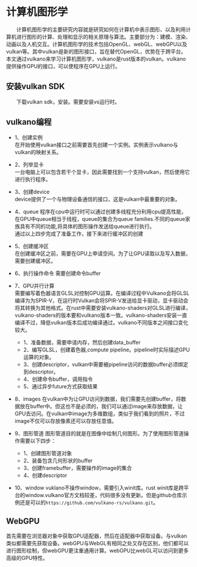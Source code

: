 # 计算机图形学
&emsp;&emsp;计算机图形学的主要研究内容就是研究如何在计算机中表示图形、以及利用计算机进行图形的计算、处理和显示的相关原理与算法。主要部分为：建模、渲染、动画以及人机交互。计算机图形学的技术包括OpenGL、webGL、webGPU以及vulkan等。其中vulkan是新的图形接口，旨在替代OpenGL，优势在于跨平台。本文通过vulkano来学习计算机图形学，vulkano是rust版本的vulkan。vulkano提供操作GPU的接口，可以使程序在GPU上运行。
## 安装vulkan SDK
&emsp;&emsp;下载vulkan sdk，安装。需要安装vs运行时。
## vulkano编程
- 1、创建实例  
在开始使用vulkan接口之前需要首先创建一个实例。实例表示vulkano与vulkan的映射关系。
- 2、列举显卡  
一台电脑上可以包含若干个显卡，因此需要找到一个支持vulkan，然后使用它进行执行程序。
- 3、创建device  
device提供了一个与物理设备通信的接口，这是vulkan中最重要的对象。
- 4、queue
程序在cpu中运行时可以通过创建多线程充分利用cpu提高性能，在GPU中queue相当于线程，queue的集合为queue families.不同的queue家族具有不同的功能,将具体的图形操作发送给queue进行执行。  
通过以上四步完成了准备工作，接下来进行缓冲区的创建
- 5、创建缓冲区  
在创建缓冲区之前，需要在GPU上申请空间。为了让GPU读取以及写入数据，需要创建缓冲区。
- 6、执行操作命令
需要创建命令buffer
- 7、GPU并行计算  
需要编写着色器语言GLSL对控制GPU运算。在编译过程中Vulkano会将GLSL编译为为SPIR-V，在运行时Vulkan会将SPIR-V发送给显卡驱动，显卡驱动会将其转换为其他格式。在rust中需要安装vulkano-shaders对GLSL进行编译，vulkano-shaders的版本要和vulkano版本一致。vulkano-shaders安装一直编译不过，降低vulkan版本后成功编译通过。vulkano不同版本之间接口变化较大。
  - 1、准备数据，需要申请内存，然后创建data_buffer
  - 2、编写GLSL，创建着色器,compute pipeline。pipeline时实际描述GPU运算的对象。
  - 3、创建descriptor，vulkan中需要被pipeline访问的数据buffer必须绑定到descriptor。
  - 4、创建命令buffer，调用指令
  - 5、通过异步future方式获取结果
- 8、images
在vulkan中为让GPU访问到数据，我们需要先创建buffer，将数据放在buffer中。但这也不是必须的，我们可以通过image来存放数据，让GPU去访问。在vulkan中image为多维数组，类似于我们看到的照片，不过image不仅可以存放像素还可以存放任意值。
- 9、图形管道
图形管道目的就是在图像中绘制几何图形。为了使用图形管道操作需要以下四步：
  - 1、创建图形管道对象
  - 2、装备包含几何形状的buffer
  - 3、创建framebuffer，需要操作的image的集合
  - 4、创建descriptor

- 10、window
vuklano不操作window，需要引入winit库。rust winit库是跨平台的window.vulkano官方文档较差，代码很多没有更新。但是github仓库示例还是可以的`https://github.com/vulkano-rs/vulkano.git`。



## WebGPU
首先需要在浏览器对象中获取GPU适配器，然后在适配器中获取设备。与vulkan类似都需要先获取设备。webGPU与WebGL有相同之处又存在区别，他们都可以进行图形绘制，但webGPU更注重通用计算。webGPU比webGL可以访问到更多高级的GPU特性。